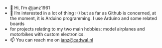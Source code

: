 - 👋 Hi, I’m @janz1961
- 👀 I’m interested in a lot of thing :-) but as far as Github is concerned, at the moment, it is Arduino programming. I use Arduino and some related boards 
- for projects relating to my two main hobbies: model airplanes and motorbikes with custom electronics.
- 📫 You can reach me on janz@cadwal.nl

<!---
janz1961/janz1961 is a ✨ special ✨ repository because its `README.md` (this file) appears on your GitHub profile.
You can click the Preview link to take a look at your changes.
--->
